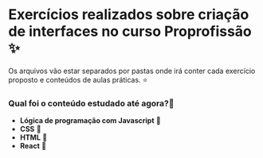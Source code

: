 # Exercícios realizados sobre criação de interfaces no curso Proprofissão ✨
Os arquivos vão estar separados por pastas onde irá conter cada exercício proposto e conteúdos de aulas práticas. ⭐

### Qual foi o conteúdo estudado até agora?📖

- **Lógica de programação com Javascript** 💙
- **CSS** 💙
- **HTML** 💙
- **React** 💙
